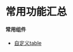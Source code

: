 # 常用功能汇总

#### 常用组件

- [自定义table](https://github.com/a2242374/notes/blob/master/pages/%E6%A8%A1%E6%8B%9Ftable.md)

